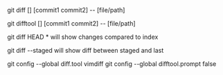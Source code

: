 git diff [<options>] [commit1  commit2] -- [file/path]

git difftool [<options>] [commit1  commit2] -- [file/path]

git diff HEAD * will show changes compared to index

git diff --staged will show diff between staged and last

git config --global diff.tool vimdiff
git config --global difftool.prompt false
